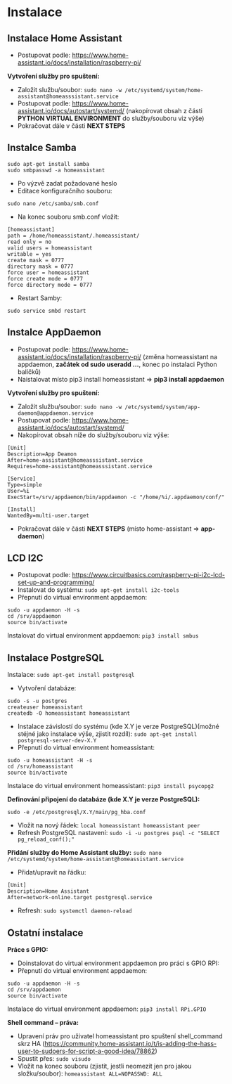 # Instalace

## Instalace Home Assistant
- Postupovat podle: https://www.home-assistant.io/docs/installation/raspberry-pi/

**Vytvoření služby pro spuštení:**
- Založit službu/soubor: ```sudo nano -w /etc/systemd/system/home-assistant@homeasssistant.service```
- Postupovat podle: https://www.home-assistant.io/docs/autostart/systemd/ (nakopírovat obsah z části **PYTHON VIRTUAL ENVIRONMENT** do služby/souboru viz výše)
- Pokračovat dále v části **NEXT STEPS**

## Instalce Samba
```
sudo apt-get install samba
sudo smbpasswd -a homeassistant
```
- Po výzvě zadat požadované heslo
- Editace konfiguračního souboru:
```
sudo nano /etc/samba/smb.conf
```
- Na konec souboru smb.conf vložit:
```
[homeassistant]
path = /home/homeassistant/.homeassistant/
read only = no
valid users = homeassistant
writable = yes
create mask = 0777
directory mask = 0777
force user = homeassistant
force create mode = 0777
force directory mode = 0777
```
- Restart Samby:
```
sudo service smbd restart
```

## Instalce AppDaemon
- Postupovat podle: https://www.home-assistant.io/docs/installation/raspberry-pi/ (změna homeassistant na appdaemon, **začátek od sudo useradd …**, konec po instalaci Python balíčků)
- Naistalovat místo pip3 install homeassistant => **pip3 install appdaemon**

**Vytvoření služby pro spuštení:**
- Založit službu/soubor: ```sudo nano -w /etc/systemd/system/app-daemon@appdaemon.service```
- Postupovat podle: https://www.home-assistant.io/docs/autostart/systemd/ 
- Nakopírovat obsah níže do služby/souboru viz výše:
```
[Unit]
Description=App Deamon
After=home-assistant@homeasssistant.service
Requires=home-assistant@homeasssistant.service

[Service]
Type=simple
User=%i
ExecStart=/srv/appdaemon/bin/appdaemon -c "/home/%i/.appdaemon/conf/"

[Install]
WantedBy=multi-user.target
```
- Pokračovat dále v části **NEXT STEPS** (místo home-assistant => **app-daemon**)

## LCD I2C
- Postupovat podle: https://www.circuitbasics.com/raspberry-pi-i2c-lcd-set-up-and-programming/
- Instalovat do systému:  ```sudo apt-get install i2c-tools ```
- Přepnutí do virtual environment appdaemon:
```
sudo -u appdaemon -H -s
cd /srv/appdaemon
source bin/activate
```
Instalovat do virtual environment appdaemon: ```pip3 install smbus```


## Instalace PostgreSQL
Instalace: ```sudo apt-get install postgresql```

- Vytvoření databáze:
```
sudo -s -u postgres
createuser homeassistant
createdb -O homeassistant homeassistant
```

- Instalace závislostí do systému (kde X.Y je verze PostgreSQL)(možné stéjné jako instalace výše, zjistit rozdíl):
```sudo apt-get install postgresql-server-dev-X.Y```
- Přepnutí do virtual environment homeassistant: 
```
sudo -u homeassistant -H -s
cd /srv/homeassistant
source bin/activate
```

Instalace do virtual environment homeassistant: ```pip3 install psycopg2```


**Definování připojení do databáze (kde X.Y je verze PostgreSQL):**
```
sudo -e /etc/postgresql/X.Y/main/pg_hba.conf
```
- Vložit na nový řádek:
```local homeassistant homeassistant peer```
- Refresh PostgreSQL nastavení:
```sudo -i -u postgres psql -c "SELECT pg_reload_conf();"```

**Přidání služby do Home Assistant služby:**
```sudo nano /etc/systemd/system/home-assistant@homeassistant.service```
- Přidat/upravit na řádku:
```
[Unit]
Description=Home Assistant
After=network-online.target postgresql.service
```
- Refresh:
```sudo systemctl daemon-reload```

## Ostatní instalace
**Práce s GPIO:**
- Doinstalovat do virtual environment appdaemon pro práci s GPIO RPI:
- Přepnutí do virtual environment appdaemon:
```
sudo -u appdaemon -H -s
cd /srv/appdaemon
source bin/activate
```
Instalace do virtual environment appdaemon: ```pip3 install RPi.GPIO```

**Shell command – práva:**
- Upravení práv pro uživatel homeassistant pro spuštení shell_command skrz HA (https://community.home-assistant.io/t/is-adding-the-hass-user-to-sudoers-for-script-a-good-idea/78862)
- Spustit přes: ```sudo visudo```
- Vložit na konec souboru (zjistit, jestli neomezit jen pro jakou složku/soubor): ```homeassistant ALL=NOPASSWD: ALL```
